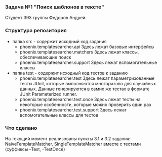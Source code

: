 ### Задача №1 "Поиск шаблонов в тексте"
Студент 393 группы Федоров Андрей.

### Структура репозитория

<ul>
<li>
папка src - содержит исходный код задания
	<ul>
	<li>
	phoenix.templatesearcher.api
		Здесь лежат базовые интерфейсы
	</li>
	<li>
	phoenix.templatesearcher.matchers
		Здесь лежат классы, обеспечивающие поиск
	</li>
	<li>
	phoenix.templatesearcher.support
		Здесь лежат вспомогательные классы
	</li>
	</ul>
</li>
<li>
папка test - содержит исходный код тестов к заданию
	<ul>
	<li>
	phoenix.templatesearcher.test
		Здесь лежат параметризованные тесты JUnit, которые выполняются многоразово для случайных данных. Данные генерируются в самих же тестах в формате JUnit Parameterized runner.
	</li>
	<li>
	phoenix.templatesearcher.test.once
		Здесь лежат тесты на некоторые особенности, которые можно проверить один раз
	</li>
	<li>
	phoenix.templatesearcher.test.support
		Здесь лежат вспомогательные классы для тестов
	</li>
	</ul>
</li>
</ul>

### Что сделано

На текущий момент реализованы пункты 3.1 и 3.2 задания: NaiveTemplateMatcher, SingleTemplateMatcher вместе с тестами (суффиксы -Test, -TestOnce)

